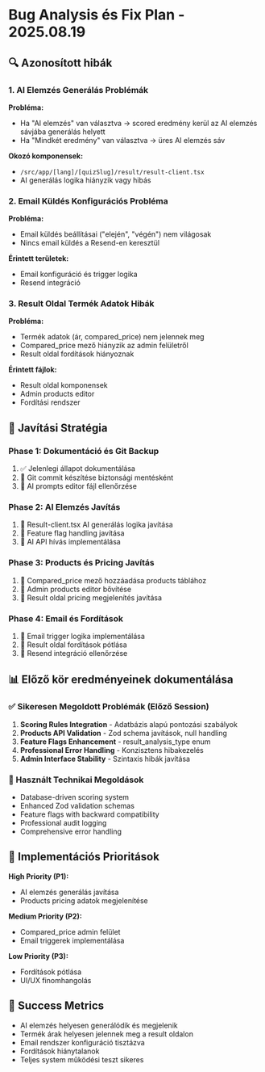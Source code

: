 # Bug Analysis és Fix Plan - 2025.08.19

## 🔍 Azonosított hibák

### 1. AI Elemzés Generálás Problémák
**Probléma:** 
- Ha "AI elemzés" van választva → scored eredmény kerül az AI elemzés sávjába generálás helyett
- Ha "Mindkét eredmény" van választva → üres AI elemzés sáv

**Okozó komponensek:**
- `/src/app/[lang]/[quizSlug]/result/result-client.tsx`
- AI generálás logika hiányzik vagy hibás

### 2. Email Küldés Konfigurációs Probléma  
**Probléma:**
- Email küldés beállításai ("elején", "végén") nem világosak
- Nincs email küldés a Resend-en keresztül

**Érintett területek:**
- Email konfiguráció és trigger logika
- Resend integráció

### 3. Result Oldal Termék Adatok Hibák
**Probléma:**
- Termék adatok (ár, compared_price) nem jelennek meg
- Compared_price mező hiányzik az admin felületről
- Result oldal fordítások hiányoznak

**Érintett fájlok:**
- Result oldal komponensek
- Admin products editor
- Fordítási rendszer

## 🎯 Javítási Stratégia

### Phase 1: Dokumentáció és Git Backup
1. ✅ Jelenlegi állapot dokumentálása  
2. 🔄 Git commit készítése biztonsági mentésként
3. 🔄 AI prompts editor fájl ellenőrzése

### Phase 2: AI Elemzés Javítás
1. 🔄 Result-client.tsx AI generálás logika javítása
2. 🔄 Feature flag handling javítása
3. 🔄 AI API hívás implementálása

### Phase 3: Products és Pricing Javítás  
1. 🔄 Compared_price mező hozzáadása products táblához
2. 🔄 Admin products editor bővítése
3. 🔄 Result oldal pricing megjelenítés javítása

### Phase 4: Email és Fordítások
1. 🔄 Email trigger logika implementálása
2. 🔄 Result oldal fordítások pótlása
3. 🔄 Resend integráció ellenőrzése

## 📊 Előző kör eredményeinek dokumentálása

### ✅ Sikeresen Megoldott Problémák (Előző Session)
1. **Scoring Rules Integration** - Adatbázis alapú pontozási szabályok
2. **Products API Validation** - Zod schema javítások, null handling  
3. **Feature Flags Enhancement** - result_analysis_type enum
4. **Professional Error Handling** - Konzisztens hibakezelés
5. **Admin Interface Stability** - Szintaxis hibák javítása

### 🔧 Használt Technikai Megoldások
- Database-driven scoring system
- Enhanced Zod validation schemas  
- Feature flags with backward compatibility
- Professional audit logging
- Comprehensive error handling

## 🚀 Implementációs Prioritások

**High Priority (P1):**
- AI elemzés generálás javítása
- Products pricing adatok megjelenítése

**Medium Priority (P2):**  
- Compared_price admin felület
- Email triggerek implementálása

**Low Priority (P3):**
- Fordítások pótlása
- UI/UX finomhangolás

## 📝 Success Metrics

- AI elemzés helyesen generálódik és megjelenik
- Termék árak helyesen jelennek meg a result oldalon
- Email rendszer konfiguráció tisztázva
- Fordítások hiánytalanok
- Teljes system működési teszt sikeres
